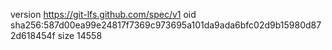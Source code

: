 version https://git-lfs.github.com/spec/v1
oid sha256:587d00ea99e24817f7369c973695a101da9ada6bfc02d9b15980d872d618454f
size 14558
